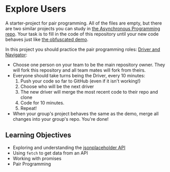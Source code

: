 # Explore Users

A starter-project for pair programming.  All of the files are empty, but there are two similar projects you can study in [the Asynchronous Programming repo](https://github.com/hackyourfuturebelgium/asynchronous-programming/tree/master/integrate).  Your task is to fill in the code of this repository until your new code behaves just like [the obfuscated demo](./demo).

In this project you should practice the pair programming roles: [Driver and Navigator](https://gist.github.com/jordanpoulton/607a8854673d9f22c696):

* Choose one person on your team to be the main repository owner.  They will fork this repository and all team mates will fork from theirs.
* Everyone should take turns being the Driver, every 10 minutes:
    1. Push your code so far to GitHub (even if it isn't working!)
    1. Choose who will be the next driver
    1. The new driver will merge the most recent code to their repo and clone
    1. Code for 10 minutes.
    1. Repeat!
* When your group's project behaves the same as the demo, merge all changes into your group's repo.  You're done!

## Learning Objectives

* Exploring and understanding the [jsonplaceholder API](http://jsonplaceholder.typicode.com/)
* Using `fetch` to get data from an API
* Working with promises
* Pair Programming

